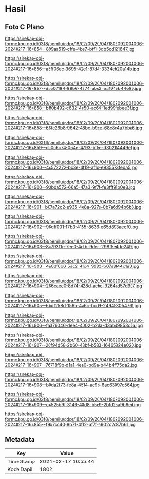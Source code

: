 # Hasil

## Foto C Plano

https://sirekap-obj-formc.kpu.go.id/03f8/pemilu/pdpr/18/02/09/20/04/1802092004006-20240217-164854--899aa519-cffe-4be7-bff1-3db5cd121647.jpg

https://sirekap-obj-formc.kpu.go.id/03f8/pemilu/pdpr/18/02/09/20/04/1802092004006-20240217-164856--a5ff06ec-3695-42e1-87d4-3334eb20a14b.jpg

https://sirekap-obj-formc.kpu.go.id/03f8/pemilu/pdpr/18/02/09/20/04/1802092004006-20240217-164857--dae07184-88b6-4274-abc2-ba1945b44e89.jpg

https://sirekap-obj-formc.kpu.go.id/03f8/pemilu/pdpr/18/02/09/20/04/1802092004006-20240217-164858--bff0b492-c632-4e50-ac64-1ed99febee3f.jpg

https://sirekap-obj-formc.kpu.go.id/03f8/pemilu/pdpr/18/02/09/20/04/1802092004006-20240217-164858--66fc26b8-9642-48bc-b9ce-68c8c4a7bba6.jpg

https://sirekap-obj-formc.kpu.go.id/03f8/pemilu/pdpr/18/02/09/20/04/1802092004006-20240217-164859--cb0c6c74-054e-4793-bf5e-d3021f4449ef.jpg

https://sirekap-obj-formc.kpu.go.id/03f8/pemilu/pdpr/18/02/09/20/04/1802092004006-20240217-164900--4c572272-bc3e-4f19-af1d-e935573feda5.jpg

https://sirekap-obj-formc.kpu.go.id/03f8/pemilu/pdpr/18/02/09/20/04/1802092004006-20240217-164900--93bda572-66a5-47a3-9f7f-fe3fff91b0e8.jpg

https://sirekap-obj-formc.kpu.go.id/03f8/pemilu/pdpr/18/02/09/20/04/1802092004006-20240217-164901--b07a72c2-e935-4e8a-927e-0b7a6d94b6b3.jpg

https://sirekap-obj-formc.kpu.go.id/03f8/pemilu/pdpr/18/02/09/20/04/1802092004006-20240217-164902--96dff001-17b3-4155-8636-e65d893aecf0.jpg

https://sirekap-obj-formc.kpu.go.id/03f8/pemilu/pdpr/18/02/09/20/04/1802092004006-20240217-164903--8a79311e-7ee0-4cfb-9dee-298f5e4de249.jpg

https://sirekap-obj-formc.kpu.go.id/03f8/pemilu/pdpr/18/02/09/20/04/1802092004006-20240217-164903--4a6df6b6-5ac2-41c4-9993-b07a9f44c1a3.jpg

https://sirekap-obj-formc.kpu.go.id/03f8/pemilu/pdpr/18/02/09/20/04/1802092004006-20240217-164904--266caec0-8d74-428d-aebc-9264ad57d997.jpg

https://sirekap-obj-formc.kpu.go.id/03f8/pemilu/pdpr/18/02/09/20/04/1802092004006-20240217-164905--6bdf258d-156b-4a6c-bcd9-249453054761.jpg

https://sirekap-obj-formc.kpu.go.id/03f8/pemilu/pdpr/18/02/09/20/04/1802092004006-20240217-164906--fa376046-dee4-4002-b2da-d3ab49853d5a.jpg

https://sirekap-obj-formc.kpu.go.id/03f8/pemilu/pdpr/18/02/09/20/04/1802092004006-20240217-164907--26f94d58-2b60-43bf-b583-16465824e020.jpg

https://sirekap-obj-formc.kpu.go.id/03f8/pemilu/pdpr/18/02/09/20/04/1802092004006-20240217-164907--76718f9b-d1a1-4ea0-bd9a-b44b4ff75da2.jpg

https://sirekap-obj-formc.kpu.go.id/03f8/pemilu/pdpr/18/02/09/20/04/1802092004006-20240217-164908--b0da2f73-fe8a-4514-ac9b-6ac63097c564.jpg

https://sirekap-obj-formc.kpu.go.id/03f8/pemilu/pdpr/18/02/09/20/04/1802092004006-20240217-164909--c4525b9f-3146-48d8-b5e9-2bfd25a9b6ed.jpg

https://sirekap-obj-formc.kpu.go.id/03f8/pemilu/pdpr/18/02/09/20/04/1802092004006-20240217-164855--f9b7cc40-8b71-4f12-af7f-a902c2c87b61.jpg


## Metadata

| Key        | Value               |
| ---------- | ------------------- |
| Time Stamp | 2024-02-17 16:55:44 |
| Kode Dapil | 1802                |



